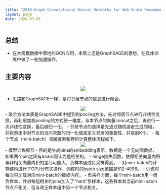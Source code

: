 ```yaml
---
title: "2018-Graph Convolutional Neural Networks for Web-Scale Recommender Systems"
layout: page
date: 2020-07-05
---
```


## 总结

- 在大规模数据中落地的GCN应用，本质上还是GraphSAGE的思想，在具体训练中做了一些加速操作。

 
## 主要内容

<div style="text-align: center"><img src="/wiki/attach/images/GCN-RS-00.png" style="max-width:700px"></div>

- 思路和GraphSAGE一样，是将邻居节点的信息进行聚合。
<div style="text-align: center"><img src="/wiki/attach/images/GCN-RS-01.png" style="max-width:500px"></div>
- 聚合方法本质是GraphSAGE中提到的pooling方法，先对邻居节点进行非线性变换，再利用加权pooling的方式统一维度，与本节点的向量concat之后，再进行一次非线性变换，最后做归一化。
- 邻居节点的选择是先通过随机游走生成领域，并将游走中对节点的访问次数的归一化值来定义邻居的重要性，并取前K个。
- 每个节点（mini-batch）邻居搜索和卷积计算整体流程如下。
<div style="text-align: center"><img src="/wiki/attach/images/GCN-RS-02.png" style="max-width:500px"></div>
- 模型训练细节
    - 目的是生成pins的embedding表示，数据是一个无向图数据，如果两个pin之间有board则认为是相关的。
    - hinge损失函数，使得相关向量内积与非相关向量内积的差尽可能大，负样本通过负采样得到。
    - 对mini-batch的计算结构进行了GPU分布式操作，训练时的batch size范围是512-4096。
    - 训练时每次只加载对应mini-batch的数据内存。
    - 负采样方面，每个mini-batch用一组负样本，并对每组相关的pins加入了"hard"负样本，这些样本和当前mini-batch节点不相关，但与改正样本组中另一个节点相关。